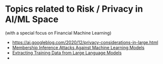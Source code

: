# Topics related to Risk / Privacy in AI/ML Space 
(with a special focus on Financial Machine Learning)

* https://ai.googleblog.com/2020/12/privacy-considerations-in-large.html
* [Membership Inference Attacks Against Machine Learning Models](https://www.cs.cornell.edu/~shmat/shmat_oak17.pdf)
* [Extracting Training Data from Large Language Models](https://arxiv.org/pdf/2012.07805.pdf)
* 

